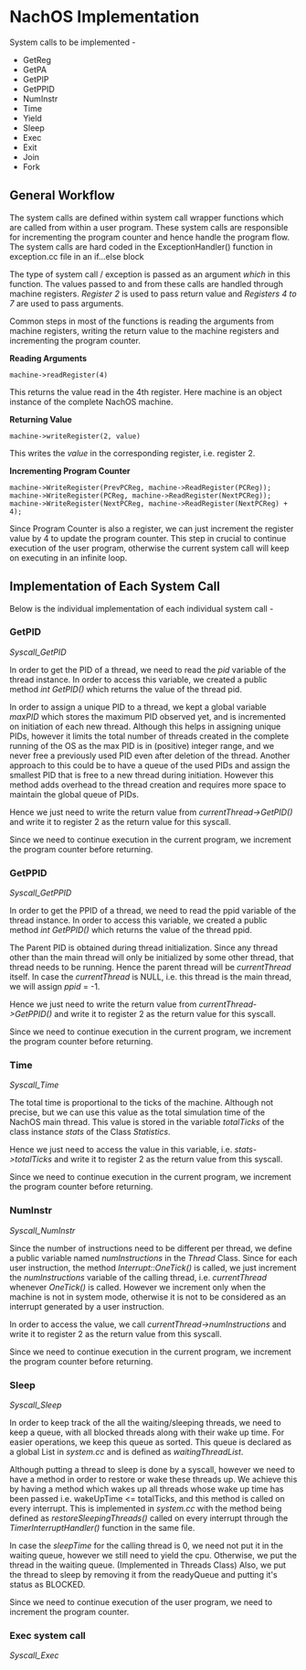 # NachOS Implementation

System calls to be implemented -

* GetReg
* GetPA
* GetPIP
* GetPPID
* NumInstr
* Time
* Yield
* Sleep
* Exec
* Exit
* Join
* Fork

## General Workflow

The system calls are defined within system call wrapper functions which are
called from within a user program. These system calls are responsible for
incrementing the program counter and hence handle the program flow. The system
calls are hard coded in the ExceptionHandler() function in exception.cc file in
an if...else block

The type of system call / exception is passed as an argument *which* in this
function. The values passed to and from these calls are handled through machine
registers. *Register 2* is used to pass return value and *Registers 4 to 7* are
used to pass arguments.

Common steps in most of the functions is reading the arguments from machine
registers, writing the return value to the machine registers and incrementing
the program counter.

**Reading Arguments**

	machine->readRegister(4)

This returns the value read in the 4th register. Here machine is an object
instance of the complete NachOS machine.

**Returning Value**

	machine->writeRegister(2, value)

This writes the *value* in the corresponding register, i.e.  register 2.

**Incrementing Program Counter**

	machine->WriteRegister(PrevPCReg, machine->ReadRegister(PCReg));
	machine->WriteRegister(PCReg, machine->ReadRegister(NextPCReg));
	machine->WriteRegister(NextPCReg, machine->ReadRegister(NextPCReg) + 4);

Since Program Counter is also a register, we can just increment the register
value by 4 to update the program counter. This step in crucial to continue
execution of the user program, otherwise the current system call will keep on
executing in an infinite loop.




## Implementation of Each System Call

Below is the individual implementation of each individual system call -

### GetPID
*Syscall_GetPID*

In order to get the PID of a thread, we need to read the *pid* variable of the
thread instance. In order to access this variable, we created a public method
*int GetPID()* which returns the value of the thread pid.

In order to assign a unique PID to a thread, we kept a global variable *maxPID*
which stores the maximum PID observed yet, and is incremented on initiation of
each new thread. Although this helps in assigning unique PIDs, however it limits
the total number of threads created in the complete running of the OS as the max
PID is in (positive) integer range, and we never free a previously used PID even
after deletion of the thread. Another approach to this could be to have a queue
of the used PIDs and assign the smallest PID that is free to a new thread during
initiation. However this method adds overhead to the thread creation and
requires more space to maintain the global queue of PIDs.

Hence we just need to write the return value from *currentThread->GetPID()* and
write it to register 2 as the return value for this syscall.

Since we need to continue execution in the current program, we increment the
program counter before returning. 

### GetPPID
*Syscall_GetPPID*

In order to get the PPID of a thread, we need to read the ppid variable of the
thread instance. In order to access this variable, we created a public method
*int GetPPID()* which returns the value of the thread ppid.

The Parent PID is obtained during thread initialization.  Since any thread other
than the main thread will only be initialized by some other thread, that thread
needs to be running. Hence the parent thread will be *currentThread* itself. In
case the *currentThread* is NULL, i.e. this thread is the main thread, we will
assign *ppid* = -1.

Hence we just need to write the return value from *currentThread->GetPPID()* and
write it to register 2 as the return value for this syscall.

Since we need to continue execution in the current program, we increment the
program counter before returning.

### Time
*Syscall_Time*

The total time is proportional to the ticks of the machine.  Although not
precise, but we can use this value as the total simulation time of the NachOS
main thread. This value is stored in the variable *totalTicks* of the class
instance *stats* of the Class *Statistics*.

Hence we just need to access the value in this variable, i.e.
*stats->totalTicks* and write it to register 2 as the return value from this
syscall.

Since we need to continue execution in the current program, we increment the
program counter before returning.

### NumInstr
*Syscall_NumInstr*

Since the number of instructions need to be different per thread, we define a
public variable named *numInstructions* in the *Thread* Class. Since for each
user instruction, the method *Interrupt::OneTick()* is called, we just increment
the *numInstructions* variable of the calling thread, i.e.  *currentThread*
whenever *OneTick()* is called. However we increment only when the machine is
not in system mode, otherwise it is not to be considered as an interrupt
generated by a user instruction.

In order to access the value, we call *currentThread->numInstructions* and write
it to register 2 as the return value from this syscall.

Since we need to continue execution in the current program, we increment the
program counter before returning.

### Sleep
*Syscall_Sleep*

In order to keep track of the all the waiting/sleeping threads, we need to keep
a queue, with all blocked threads along with their wake up time. For easier
operations, we keep this queue as sorted. This queue is declared as a global
List in *system.cc* and is defined as *waitingThreadList*.

Although putting a thread to sleep is done by a syscall, however we need to have
a method in order to restore or wake these threads up. We achieve this by having
a method which wakes up all threads whose wake up time has been passed i.e.
wakeUpTime <= totalTicks, and this method is called on every interrupt. This is
implemented in *system.cc* with the method being defined as
*restoreSleepingThreads()* called on every interrupt through the
*TimerInterruptHandler()* function in the same file.

In case the *sleepTime* for the calling thread is 0, we need not put it in the
waiting queue, however we still need to yield the cpu. Otherwise, we put the
thread in the waiting queue.  (Implemented in Threads Class) Also, we put the
thread to sleep by removing it from the readyQueue and putting it's status as
BLOCKED.

Since we need to continue execution of the user program, we need to increment
the program counter.
### Exec system call
*Syscall_Exec*
<!-- TO BE FILLED BY JASKIRAT SINGH -->